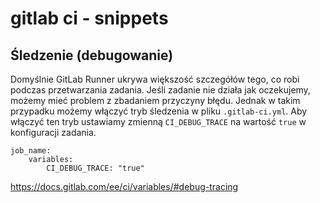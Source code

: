 # gitlab ci - snippets

## Śledzenie (debugowanie)
Domyślnie GitLab Runner ukrywa większość szczegółów tego, co robi podczas przetwarzania zadania.
Jeśli zadanie nie działa jak oczekujemy, możemy mieć problem z zbadaniem przyczyny błędu.
Jednak w takim przypadku możemy włączyć tryb śledzenia w pliku `.gitlab-ci.yml`.
Aby włączyć ten tryb ustawiamy zmienną `CI_DEBUG_TRACE` na wartość `true` w konfiguracji zadania.

```
job_name:
    variables:
        CI_DEBUG_TRACE: "true"
```

https://docs.gitlab.com/ee/ci/variables/#debug-tracing
